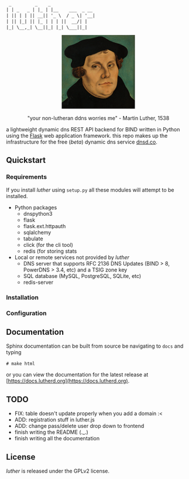      _         _    _                 
    | | _   _ | |_ | |__    ___  _ __ 
    | || | | || __|| '_ \  / _ \| '__|
    | || |_| || |_ | | | ||  __/| |   
    |_| \__,_| \__||_| |_| \___||_|   
                                  


<p align="center">
  <img src="luther.png"/>
</p>
<p align="center">
  "your non-lutheran ddns worries me" - Martin Luther, 1538
</p>

a lightweight dynamic dns REST API backend for BIND written in Python using the 
[Flask](http://flask.pocoo.org/) web application framework. this repo makes up the 
infrastructure for the free (*beta*) dynamic dns service [dnsd.co](https://dnsd.co).

## Quickstart

### Requirements

If you install *luther* using `setup.py` all these modules will attempt to be installed.

* Python packages
  * dnspython3
  * flask
  * flask.ext.httpauth
  * sqlalchemy
  * tabulate
  * click (for the cli tool)
  * redis (for storing stats
* Local or remote services not provided by *luther*
  * DNS server that supports RFC 2136 DNS Updates (BIND > 8, PowerDNS > 3.4, etc) and a TSIG zone key
  * SQL database (MySQL, PostgreSQL, SQLite, etc)
  * redis-server

### Installation

### Configuration

## Documentation

Sphinx documentation can be built from source be navigating to `docs` and typing

    # make html

or you can view the documentation for the latest release at [https://docs.lutherd.org](https://docs.lutherd.org).

## TODO

* FIX: table doesn't update properly when you add a domain :<
* ADD: registration stuff in luther.js
* ADD: change pass/delete user drop down to frontend
* finish writing the README (._.)
* finish writing all the documentation

## License

*luther* is released under the GPLv2 license.
